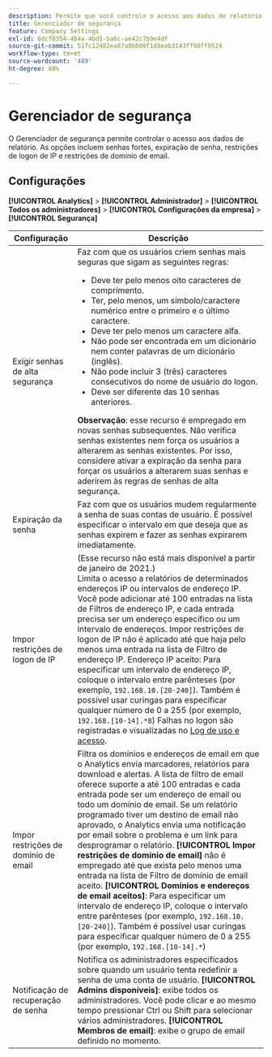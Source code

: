 ```yaml
---
description: Permite que você controle o acesso aos dados de relatório. As opções incluem senhas fortes, expiração de senha, restrições de logon de IP e restrições de domínio de email.
title: Gerenciador de segurança
feature: Company Settings
exl-id: 6dcf0354-4b4a-4bd5-ba6c-ae42c7b9e4df
source-git-commit: 517c12482ea87a8b600f1d8eab3143ff90ff0524
workflow-type: tm+mt
source-wordcount: '489'
ht-degree: 88%

---
```


# Gerenciador de segurança

O Gerenciador de segurança permite controlar o acesso aos dados de relatório. As opções incluem senhas fortes, expiração de senha, restrições de logon de IP e restrições de domínio de email.

## Configurações

**[!UICONTROL Analytics]** > **[!UICONTROL Administrador]** > **[!UICONTROL Todos os administradores]** > **[!UICONTROL Configurações da empresa]** > **[!UICONTROL Segurança]**

| Configuração | Descrição |
| --- | --- |
| Exigir senhas de alta segurança | Faz com que os usuários criem senhas mais seguras que sigam as seguintes regras: <ul><li>Deve ter pelo menos oito caracteres de comprimento.</li><li>Ter, pelo menos, um símbolo/caractere numérico entre o primeiro e o último caractere.</li><li>Deve ter pelo menos um caractere alfa.</li><li>Não pode ser encontrada em um dicionário nem conter palavras de um dicionário (inglês).</li><li>Não pode incluir 3 (três) caracteres consecutivos do nome de usuário do logon.</li><li>Deve ser diferente das 10 senhas anteriores.</li></ul>**Observação**: esse recurso é empregado em novas senhas subsequentes. Não verifica senhas existentes nem força os usuários a alterarem as senhas existentes. Por isso, considere ativar a expiração da senha para forçar os usuários a alterarem suas senhas e aderirem às regras de senhas de alta segurança. |
| Expiração da senha | Faz com que os usuários mudem regularmente a senha de suas contas de usuário. É possível especificar o intervalo em que deseja que as senhas expirem e fazer as senhas expirarem imediatamente. |
| Impor restrições de logon de IP | (Esse recurso não está mais disponível a partir de janeiro de 2021.)<br> Limita o acesso a relatórios de determinados endereços IP ou intervalos de endereço IP. Você pode adicionar até 100 entradas na lista de Filtros de endereço IP, e cada entrada precisa ser um endereço específico ou um intervalo de endereços. Impor restrições de logon de IP não é aplicado até que haja pelo menos uma entrada na lista de Filtro de endereço IP. Endereço IP aceito: Para especificar um intervalo de endereço IP, coloque o intervalo entre parênteses (por exemplo, `192.168.10.[20-240]`). Também é possível usar curingas para especificar qualquer número de 0 a 255 (por exemplo, `192.168.[10-14].*8`) Falhas no logon são registradas e visualizadas no [Log de uso e acesso](https://experienceleague.adobe.com/docs/analytics/admin/admin-tools/logs.html#section_6FBAF92D9EA244809C45A78A2F0A7232). |
| Impor restrições de domínio de email | Filtra os domínios e endereços de email em que o Analytics envia marcadores, relatórios para download e alertas. A lista de filtro de email oferece suporte a até 100 entradas e cada entrada pode ser um endereço de email ou todo um domínio de email. Se um relatório programado tiver um destino de email não aprovado, o Analytics envia uma notificação por email sobre o problema e um link para desprogramar o relatório. **[!UICONTROL Impor restrições de domínio de email]** não é empregado até que exista pelo menos uma entrada na lista de Filtro de domínio de email aceito. **[!UICONTROL Domínios e endereços de email aceitos]**: Para especificar um intervalo de endereço IP, coloque o intervalo entre parênteses (por exemplo, `192.168.10.[20-240]`). Também é possível usar curingas para especificar qualquer número de 0 a 255 (por exemplo, `192.168.[10-14].*`) |
| Notificação de recuperação de senha | Notifica os administradores especificados sobre quando um usuário tenta redefinir a senha de uma conta de usuário. **[!UICONTROL Admins disponíveis]**: exibe todos os administradores. Você pode clicar e ao mesmo tempo pressionar Ctrl ou Shift para selecionar vários administradores. **[!UICONTROL Membros de email]**: exibe o grupo de email definido no momento. |
